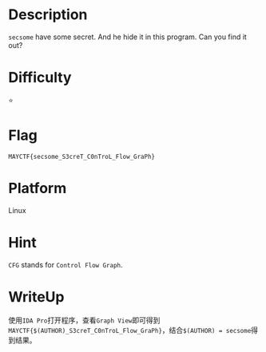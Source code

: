 # Description
`secsome` have some secret. And he hide it in this program. Can you find it out?

# Difficulty
⭐

# Flag
`MAYCTF{secsome_S3creT_C0nTroL_Flow_GraPh}`

# Platform
Linux

# Hint
`CFG` stands for `Control Flow Graph`. 

# WriteUp
使用`IDA Pro`打开程序，查看`Graph View`即可得到`MAYCTF{$(AUTHOR)_S3creT_C0nTroL_Flow_GraPh}`，结合`$(AUTHOR) = secsome`得到结果。
